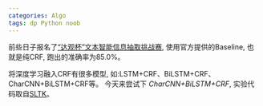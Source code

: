 ```yaml
---
categories: Algo
tags: dp Python noob
---
```

<script type="text/javascript" src="http://cdn.mathjax.org/mathjax/latest/MathJax.js?config=default"></script>
前些日子报名了[“达观杯”文本智能信息抽取挑战赛](https://www.biendata.com/competition/datagrand/), 使用官方提供的Baseline, 也就是纯CRF, 跑出的准确率为85.0%。

将深度学习融入CRF有很多模型, 如:LSTM+CRF、BiLSTM+CRF、CharCNN+BiLSTM+CRF等。
今天来尝试下 *CharCNN+BiLSTM+CRF*, 实验代码取自[SLTK](https://github.com/liu-nlper/SLTK)。
